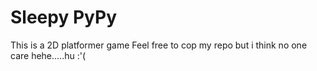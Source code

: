 # Sleepy PyPy
This is a 2D platformer game 
Feel free to cop my repo but i think no one care hehe.....hu :'(

